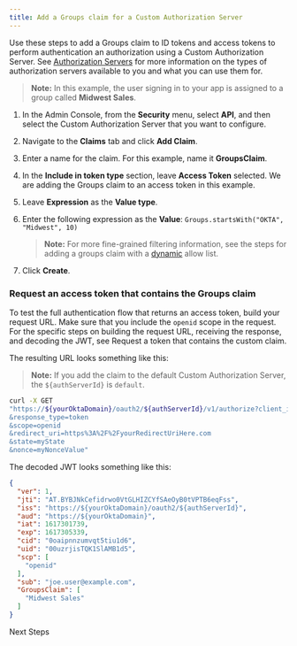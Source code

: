```yaml
---
title: Add a Groups claim for a Custom Authorization Server
---
```


Use these steps to add a Groups claim to ID tokens and access tokens to perform authentication an authorization using a Custom Authorization Server. See [Authorization Servers](/docs/guides/customize-authz-server/overview/) for more information on the types of authorization servers available to you and what you can use them for.

> **Note:** In this example, the user signing in to your app is assigned to a group called **Midwest Sales**. 

1. In the Admin Console, from the **Security** menu, select **API**, and then select the Custom Authorization Server that you want to configure.
2. Navigate to the **Claims** tab and click **Add Claim**.
3. Enter a name for the claim. For this example, name it **GroupsClaim**.
4. In the **Include in token type** section, leave **Access Token** selected. We are adding the Groups claim to an access token in this example.
5. Leave **Expression** as the **Value type**.
6. Enter the following expression as the **Value**: `Groups.startsWith("OKTA", "Midwest", 10)`

    > **Note:** For more fine-grained filtering information, see the steps for adding a groups claim with a [dynamic](/docs/guides/customize-tokens-dynamic/add-groups-claim-dynamic/) allow list.

7. Click **Create**.

### Request an access token that contains the Groups claim

To test the full authentication flow that returns an access token, build your request URL. Make sure that you include the `openid` scope in the request. For the specific steps on building the request URL, receiving the response, and decoding the JWT, see <GuideLink link="../request-token-claim">Request a token that contains the custom claim</GuideLink>.

The resulting URL looks something like this:

> **Note:** If you add the claim to the default Custom Authorization Server, the `${authServerId}` is `default`.

```bash
curl -X GET
"https://${yourOktaDomain}/oauth2/${authServerId}/v1/authorize?client_id=examplefa39J4jXdcCwWA
&response_type=token
&scope=openid
&redirect_uri=https%3A%2F%2FyourRedirectUriHere.com
&state=myState
&nonce=myNonceValue"
```

The decoded JWT looks something like this:

```json
{
  "ver": 1,
  "jti": "AT.BYBJNkCefidrwo0VtGLHIZCYfSAeOyB0tVPTB6eqFss",
  "iss": "https://${yourOktaDomain}/oauth2/${authServerId}",
  "aud": "https://${yourOktaDomain}",
  "iat": 1617301739,
  "exp": 1617305339,
  "cid": "0oaipnnzumvqt5tiu1d6",
  "uid": "00uzrjisTQK1SlAMB1d5",
  "scp": [
    "openid"
  ],
  "sub": "joe.user@example.com",
  "GroupsClaim": [
    "Midwest Sales"
  ]
}
```

<NextSectionLink>Next Steps</NextSectionLink>
